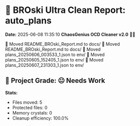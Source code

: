# 🧹 BROski Ultra Clean Report: auto_plans
**Date:** 2025-06-08 11:35:10
**ChaosGenius OCD Cleaner v2.0** 🧠💜

📁 Moved README_BROski_Report.md to docs/
📁 Moved README_BROski_Report.md to docs/
📁 Moved plans_20250606_003533_1.json to env/
📁 Moved plans_20250605_152405_1.json to env/
📁 Moved plans_20250607_231303_1.json to env/

## 🧠 Project Grade: 😐 Needs Work
**Stats:**
- Files moved: 5
- Protected files: 0
- Memory crystals: 0
- Cleanup efficiency: 100.0%